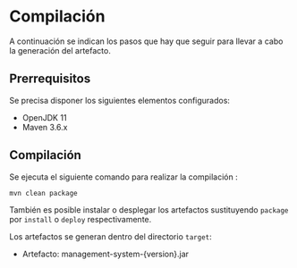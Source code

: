 # Compilación

A continuación se indican los pasos que hay que seguir para llevar a cabo la generación del artefacto.

## Prerrequisitos

Se precisa disponer los siguientes elementos configurados:

* OpenJDK 11
* Maven 3.6.x

## Compilación

Se ejecuta el siguiente comando para realizar la compilación :

```bash
mvn clean package
```

También es posible instalar o desplegar los artefactos sustituyendo `package` por `install` o `deploy` respectivamente.

Los artefactos se generan dentro del directorio `target`:

* Artefacto: management-system-{version}.jar
